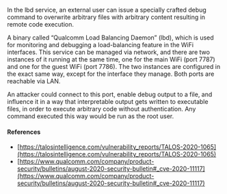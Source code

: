 In the lbd service, an external user can issue a specially crafted debug command to overwrite arbitrary files with arbitrary content resulting in remote code execution.

A binary called “Qualcomm Load Balancing Daemon” (lbd), which is used for monitoring and debugging a load-balancing feature in the WiFi interfaces. 
This service can be managed via network, and there are two instances of it running at the same time, one for the main WiFi (port 7787) and one for the 
guest WiFi (port 7786). The two instances are configured in the exact same way, except for the interface they manage. Both ports are reachable via LAN.

An attacker could connect to this port, enable debug output to a file, and influence it in a way that interpretable output gets written to executable files, 
in order to execute arbitrary code without authentication. Any command executed this way would be run as the root user.

#### References

* [https://talosintelligence.com/vulnerability_reports/TALOS-2020-1065](https://talosintelligence.com/vulnerability_reports/TALOS-2020-1065)
* [https://www.qualcomm.com/company/product-security/bulletins/august-2020-security-bulletin#_cve-2020-11117](https://www.qualcomm.com/company/product-security/bulletins/august-2020-security-bulletin#_cve-2020-11117)
